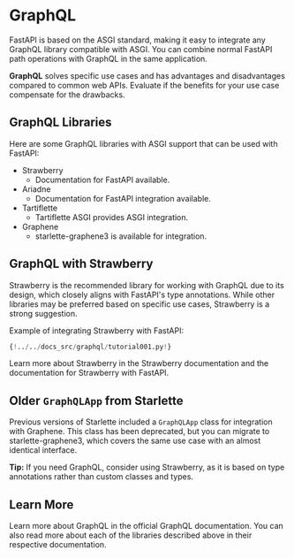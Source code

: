 # GraphQL

FastAPI is based on the ASGI standard, making it easy to integrate any GraphQL library compatible with ASGI. You can combine normal FastAPI path operations with GraphQL in the same application.

**GraphQL** solves specific use cases and has advantages and disadvantages compared to common web APIs. Evaluate if the benefits for your use case compensate for the drawbacks.

## GraphQL Libraries

Here are some GraphQL libraries with ASGI support that can be used with FastAPI:

- Strawberry
  - Documentation for FastAPI available.
- Ariadne
  - Documentation for FastAPI integration available.
- Tartiflette
  - Tartiflette ASGI provides ASGI integration.
- Graphene
  - starlette-graphene3 is available for integration.

## GraphQL with Strawberry

Strawberry is the recommended library for working with GraphQL due to its design, which closely aligns with FastAPI's type annotations. While other libraries may be preferred based on specific use cases, Strawberry is a strong suggestion.

Example of integrating Strawberry with FastAPI:

```Python
{!../../docs_src/graphql/tutorial001.py!}
```

Learn more about Strawberry in the Strawberry documentation and the documentation for Strawberry with FastAPI.

## Older `GraphQLApp` from Starlette

Previous versions of Starlette included a `GraphQLApp` class for integration with Graphene. This class has been deprecated, but you can migrate to starlette-graphene3, which covers the same use case with an almost identical interface.

**Tip:** If you need GraphQL, consider using Strawberry, as it is based on type annotations rather than custom classes and types.

## Learn More

Learn more about GraphQL in the official GraphQL documentation. You can also read more about each of the libraries described above in their respective documentation.
